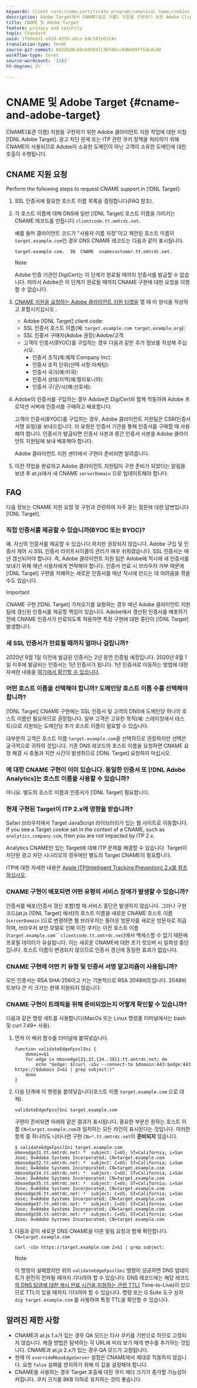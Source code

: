 ```yaml
---
keywords: client care;cname;certificate program;canonical name;cookies;certificate;amc;adobe managed certificate;digicert;domain control validation;dcv
description: Adobe Target에서 CNAME(표준 이름) 지원을 구현하기 위한 Adobe Client Care 작업 정보입니다.
title: CNAME 및 Adobe Target
feature: privacy and security
topic: Standard
uuid: 3fb0ea31-e91d-4359-a8cc-64c547e6314e
translation-type: tm+mt
source-git-commit: 6922b80c88cbd2947c3bfd0cc9d8409ff5dcdcd0
workflow-type: tm+mt
source-wordcount: '1183'
ht-degree: 2%

---
```



# CNAME 및 Adobe Target {#cname-and-adobe-target}

CNAME(표준 이름) 지원을 구현하기 위한 Adobe 클라이언트 지원 작업에 대한 지침 [!DNL Adobe Target]. 광고 차단 문제 또는 ITP 관련 쿠키 정책을 처리하기 위해 CNAME이 사용되므로 Adobe이 소유한 도메인이 아닌 고객이 소유한 도메인에 대한 호출이 수행됩니다.

## CNAME 지원 요청

Perform the following steps to request CNAME support in [!DNL Target]:

1. SSL 인증서에 필요한 호스트 이름 목록을 결정합니다(FAQ 참조).

1. 각 호스트 이름에 대해 DNS에 일반 [!DNL Target] 호스트 이름을 가리키는 CNAME 레코드를 만듭니다 `clientcode.tt.omtrdc.net`.

   예를 들어 클라이언트 코드가 &quot;사용자 이름 지정&quot;이고 제안된 호스트 이름이 `target.example.com`인 경우 DNS CNAME 레코드는 다음과 같이 표시됩니다.

   ```
   target.example.com.  IN  CNAME  cnamecustomer.tt.omtrdc.net.
   ```

   >[!NOTE]
   >
   >Adobe 인증 기관인 DigiCert는 이 단계가 완료될 때까지 인증서를 발급할 수 없습니다. 따라서 Adobe은 이 단계가 완료될 때까지 CNAME 구현에 대한 요청을 이행할 수 없습니다.

1. [CNAME 지원을 요청하는 Adobe 클라이언트 지원 티켓을](https://docs.adobe.com/content/help/en/core-services/interface/ec-cookies/assets/FPC_Request_Form.xlsx) 열 때 이 양식을 작성하고 포함시키십시오 [](/help/cmp-resources-and-contact-information.md#reference_ACA3391A00EF467B87930A450050077C).

   * Adobe [!DNL Target] client code:
   * SSL 인증서 호스트 이름(예: `target.example.com target.example.org`):
   * SSL 인증서 구매자(Adobe 권장):Adobe/고객
   * 고객이 인증서(BYOC)를 구입하는 경우 다음과 같은 추가 정보를 작성해 주십시오.
      * 인증서 조직(예:예제 Company Inc):
      * 인증서 조직 단위(선택 사항:마케팅):
      * 인증서 국가(예:미국):
      * 인증서 상태/지역(예:캘리포니아):
      * 인증서 구/군/시(예:산호세):

1. Adobe이 인증서를 구입하는 경우 Adobe은 DigiCert와 함께 작동하여 Adobe 프로덕션 서버에 인증서를 구매하고 배포합니다.

   고객이 인증서(BYOC)를 구입하는 경우, Adobe 클라이언트 지원팀은 CSR(인증서 서명 요청)을 보내드립니다. 이 요청은 인증서 기관을 통해 인증서를 구매할 때 사용해야 합니다. 인증서가 발급되면 인증서 사본과 중간 인증서 사본을 Adobe 클라이언트 지원팀에 보내 배포해야 합니다.

   Adobe 클라이언트 지원 센터에서 구현이 준비되면 알려줍니다.

1. 이전 작업을 완료하고 Adobe 클라이언트 지원팀이 구현 준비가 되었다는 알림을 보낸 후 at.js에서 새 CNAME `serverDomain` 으로 업데이트해야 합니다.

## FAQ

다음 정보는 CNAME 지원 요청 및 구현과 관련하여 자주 묻는 질문에 대한 답변입니다 [!DNL Target].

### 직접 인증서를 제공할 수 있습니까(BYOC 또는 BYOC)?

예. 자신의 인증서를 제공할 수 있습니다.하지만 권장되지 않습니다. Adobe 구입 및 인증서 제어 시 SSL 인증서 라이프사이클의 관리가 매우 쉬워졌습니다. SSL 인증서는 매년 갱신되어야 합니다. 즉, Adobe 클라이언트 지원 팀은 Adobe에 적시에 새 인증서를 보내기 위해 매년 사용자에게 연락해야 합니다. 인증서 만료 시 브라우저 거부 때문에 [!DNL Target] 구현을 저해하는 새로운 인증서를 매년 적시에 만드는 데 어려움을 겪을 수도 있습니다.

>[!IMPORTANT]
>
>CNAME 구현 [!DNL Target] 가져오기를 요청하는 경우 매년 Adobe 클라이언트 지원팀에 갱신된 인증서를 제공할 책임이 있습니다. Adobe에서 갱신된 인증서를 배포하기 전에 CNAME 인증서가 만료되도록 허용하면 특정 구현에 대한 중단이 [!DNL Target] 발생합니다.

### 새 SSL 인증서가 만료될 때까지 얼마나 걸립니까?

2020년 9월 1일 이전에 발급된 인증서는 2년 동안 인증될 예정입니다. 2020년 9월 1일 이후에 발급되는 인증서는 1년 인증서가 됩니다. 1년 인증서로 이동하는 방법에 대한 자세한 내용을 [여기에서 확인할 수 있습니다](https://www.digicert.com/position-on-1-year-certificates).

### 어떤 호스트 이름을 선택해야 합니까? 도메인당 호스트 이름 수를 선택해야 합니까?

[!DNL Target] CNAME 구현에는 SSL 인증서 및 고객의 DNS에 도메인당 하나의 호스트 이름만 필요하므로 권장됩니다. 일부 고객은 고유한 목적(예: 스테이징에서 테스트)으로 지원되는 도메인당 추가 호스트 이름이 필요할 수 있습니다.

대부분의 고객은 호스트 이름 `target.example.com`을 선택하므로 권장하지만 선택은 궁극적으로 귀하의 것입니다. 기존 DNS 레코드의 호스트 이름을 요청하면 CNAME 요청 해결 시 충돌과 지연 시간이 발생하므로 [!DNL Target] 요청하지 마십시오.

### 에 대한 CNAME 구현이 이미 있습니다. 동일한 인증서 또 [!DNL Adobe Analytics]는 호스트 이름을 사용할 수 있습니까?

아니요. 별도의 호스트 이름과 인증서가 [!DNL Target] 필요합니다.

### 현재 구현된 Target이 ITP 2.x에 영향을 받습니까?

Safari 브라우저에서 Target JavaScript 라이브러리가 있는 웹 사이트로 이동합니다. If you see a Target cookie set in the context of a CNAME, such as `analytics.company.com`, then you are not impacted by ITP 2.x.

Analytics CNAME만 있는 Target에 대해 ITP 문제를 해결할 수 있습니다. Target이 차단된 광고 차단 시나리오의 경우에만 별도의 Target CNAME이 필요합니다.

ITP에 대한 자세한 내용은 [Apple ITP(Intelligent Tracking Prevention) 2.x를 참조하십시오](/help/c-implementing-target/c-considerations-before-you-implement-target/c-privacy/apple-itp-2x.md).

### CNAME 구현이 배포되면 어떤 유형의 서비스 장애가 발생할 수 있습니까?

인증서를 배포(인증서 갱신 포함)할 때 서비스 중단은 발생하지 않습니다. 그러나 구현 코드(at.js [!DNL Target] 에서)의 호스트 이름을 새로운 CNAME 호스트 이름(`serverDomain` )으로 변경하면 웹 브라우저는 돌아온 방문자를 새로운 방문자로 취급하며, 브라우저 보안 모델로 인해 이전 쿠키는 이전 호스트 이름(`target.example.com``clientcode.tt.omtrdc.net`)에서 액세스할 수 없기 때문에 프로필 데이터가 유실됩니다. 이는 새로운 CNAME에 대한 초기 컷오버 시 일회성 중단입니다. 호스트 이름이 변경되지 않으므로 인증서 갱신에 동일한 효과가 없습니다.

### CNAME 구현에 어떤 키 유형 및 인증서 서명 알고리즘이 사용됩니까?

모든 인증서는 RSA SHA-256이고 키는 기본적으로 RSA 2048비트입니다. 2048비트보다 큰 키 크기는 현재 지원되지 않습니다.

### CNAME 구현이 트래픽을 위해 준비되었는지 어떻게 확인할 수 있습니까?

다음과 같은 명령 세트를 사용합니다(MacOs 또는 Linux 명령줄 터미널에서는 bash 및 curl 7.49+ 사용).

1. 먼저 이 배쉬 함수를 터미널에 붙여넣습니다.

   ```
   function validateEdgeFpsslSni {
       domain=$1
       for edge in mboxedge{31,32,{34..38}}.tt.omtrdc.net; do
           echo "$edge: $(curl -sSv --connect-to $domain:443:$edge:443 https://$domain 2>&1 | grep subject:)"
       done
   }
   ```

1. 다음 단계에 이 명령을 붙여넣습니다(호스트 이름 `target.example.com` 으로 대체).

   ```
   validateEdgeFpsslSni target.example.com
   ```

   구현이 준비되면 아래와 같은 결과가 표시됩니다. 중요한 부분은 원하는 호스트 이름 `CN=target.example.com`과 일치하는 모든 라인이 표시된다는 것입니다. 이러한 항목 중 하나라도 나타나면 구현 `CN=*.tt.omtrdc.net`이 **준비되지** 않습니다.

   ```
   $ validateEdgeFpsslSni target.example.com
   mboxedge31.tt.omtrdc.net: *  subject: C=US; ST=California; L=San Jose; O=Adobe Systems Incorporated; CN=target.example.com
   mboxedge32.tt.omtrdc.net: *  subject: C=US; ST=California; L=San Jose; O=Adobe Systems Incorporated; CN=target.example.com
   mboxedge34.tt.omtrdc.net: *  subject: C=US; ST=California; L=San Jose; O=Adobe Systems Incorporated; CN=target.example.com
   mboxedge35.tt.omtrdc.net: *  subject: C=US; ST=California; L=San Jose; O=Adobe Systems Incorporated; CN=target.example.com
   mboxedge36.tt.omtrdc.net: *  subject: C=US; ST=California; L=San Jose; O=Adobe Systems Incorporated; CN=target.example.com
   mboxedge37.tt.omtrdc.net: *  subject: C=US; ST=California; L=San Jose; O=Adobe Systems Incorporated; CN=target.example.com
   mboxedge38.tt.omtrdc.net: *  subject: C=US; ST=California; L=San Jose; O=Adobe Systems Incorporated; CN=target.example.com
   ```

1. 다음과 같이 새로운 DNS CNAME을 다른 말림 요청과 함께 확인합니다. `CN=target.example.com`

   ```
   curl -sSv https://target.example.com 2>&1 | grep subject:
   ```

   >[!NOTE]
   >
   >이 명령이 실패했지만 위의 `validateEdgeFpsslSni` 명령이 성공하면 DNS 업데이트가 완전히 전파될 때까지 기다려야 할 수 있습니다. DNS 레코드에는 해당 레코드 [의 DNS 답글에 대한 캐시 만료 시간을 지정하는 관련 TTL(](https://en.wikipedia.org/wiki/Time_to_live#DNS_records) Time-to-Live)이 있으므로 TTL이 있을 때까지 기다려야 할 수 있습니다. 명령 또는 G Suite 도구 상자 `dig target.example.com` [](https://toolbox.googleapps.com/apps/dig/#CNAME) 를 사용하여 특정 TTL을 확인할 수 있습니다.

## 알려진 제한 사항

* CNAME과 at.js 1.x가 있는 경우 QA 모드는 타사 쿠키를 기반으로 하므로 고정되지 않습니다. 해결 방법은 탐색하는 각 URL에 미리 보기 매개 변수를 추가하는 것입니다. CNAME과 at.js 2.x가 있는 경우 QA 모드가 고정됩니다.
* 현재 이 `overrideMboxEdgeServer` 설정은 CNAME에서 제대로 작동하지 않습니다. 요청 `false` 실패를 방지하기 위해 이 값을 설정해야 합니다.
* CNAME을 사용하는 경우 Target 호출에 대한 쿠키 헤더 크기가 증가할 가능성이 커집니다. 쿠키 크기를 8KB 이하로 유지하는 것이 좋습니다.
